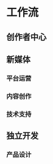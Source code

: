 # 工作流

## 创作者中心

  <Linkcard 
  url="" 
  title="Python"  
  logo="/blog/icon/python.png"
  />

  <Linkcard 
  url="./uploader/deepseek/" 
  title="DeepSeek"  
  logo="/blog/icon/deepseek.png"
  />

  <Linkcard 
  url="" 
  title="ChatGPT"  
  logo="/blog/icon/chatgpt.png"
  />

## 新媒体

### 平台运营

  <Linkcard 
  url="./media/小红书/" 
  title="小红书"  
  logo="/blog/icon/xiaohongshu.png"
  />

  <Linkcard 
  url="" 
  title="哔哩哔哩~"  
  logo="/blog/icon/bilibili.png"
  />

  <Linkcard 
  url="" 
  title="抖音"  
  logo="/blog/icon/tiktok.png"
  />

  <Linkcard 
  url="" 
  title="视频号"  
  logo="/blog/icon/视频号.png"
  />

### 内容创作

 <Linkcard 
  url="" 
  title="漫画经济学"  
  logo="/blog/icon/money.png"
  />

### 技术支持

  <Linkcard 
  url="" 
  title="剪映"  
  logo="/blog/icon/jianying.png"
  />

## 独立开发

### 产品设计